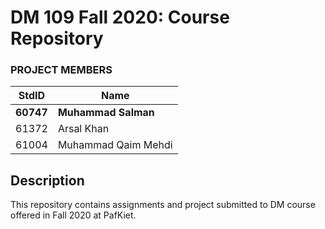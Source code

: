 # DM 109 Fall 2020: Course Repository

### PROJECT MEMBERS
StdID | Name
------------ | -------------
**60747** | **Muhammad Salman**
61372 | Arsal Khan
61004 | Muhammad Qaim Mehdi

## Description
This repository contains assignments and project submitted to DM course offered in Fall 2020 at PafKiet.
